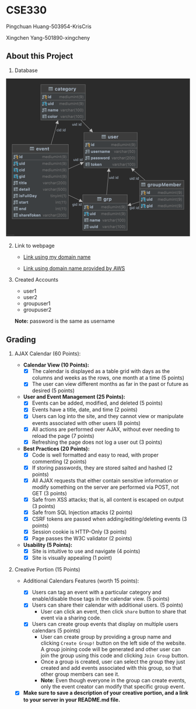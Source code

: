 # CSE330

Pingchuan Huang-503954-KrisCris

Xingchen Yang-501890-xingcheny

## About this Project

1. Database

  ![Database UML](DB.png)

2. Link to webpage

    - [Link using my domain name](http://ec2.connlost.online/~connlost/module5-group-503954/view/cal.html)

    - [Link using domain name provided by AWS](http://ec2.connlost.online/~connlost/module5-group-503954/view/cal.html)

3. Created Accounts

    - user1
    - user2
    - groupuser1
    - groupuser2 
  
    **Note:** password is the same as username

## Grading

1. AJAX Calendar (60 Points):

   - **Calendar View (10 Points):**
     - [x] The calendar is displayed as a table grid with days as the columns and weeks as the rows, one month at a time (5 points)
     - [x] The user can view different months as far in the past or future as desired (5 points)
   - **User and Event Management (25 Points):**
     - [x] Events can be added, modified, and deleted (5 points)
     - [x] Events have a title, date, and time (2 points)
     - [x] Users can log into the site, and they cannot view or manipulate events associated with other users (8 points)
     - [x] All actions are performed over AJAX, without ever needing to reload the page (7 points)
     - [x] Refreshing the page does not log a user out (3 points)
   - **Best Practices (20 Points):**
     - [x] Code is well formatted and easy to read, with proper commenting (2 points)
     - [x] If storing passwords, they are stored salted and hashed (2 points)
     - [x] All AJAX requests that either contain sensitive information or modify something on the server are performed via POST, not GET (3 points)
     - [x] Safe from XSS attacks; that is, all content is escaped on output (3 points)
     - [x] Safe from SQL Injection attacks (2 points)
     - [x] CSRF tokens are passed when adding/editing/deleting events (3 points)
     - [x] Session cookie is HTTP-Only (3 points)
     - [x] Page passes the W3C validator (2 points)
   - **Usability (5 Points):**
     - [x] Site is intuitive to use and navigate (4 points)
     - [x] Site is visually appealing (1 point)

2. Creative Portion (15 Points)

   - Additional Calendars Features (worth 15 points):

     - [x] Users can tag an event with a particular category and enable/disable those tags in the calendar view. (5 points)
     - [x] Users can share their calendar with additional users. (5 points)
       - User can click an event, then click `share` button to share that event via a sharing code.
     - [x] Users can create group events that display on multiple users calendars (5 points)
       - User can create group by providing a group name and clicking `Create Group!` button on the left side of the website. A group joining code will be generated and other user can join the group using this code and clicking `Join Group` button.
       - Once a group is created, user can select the group they just created and add events associated with this group, so that other group members can see it.
       - **Note**: Even though everyone in the group can create events, only the event creator can modify that specific group event.

   - [x] **Make sure to save a description of your creative portion, and a link to your server in your README.md file.**

